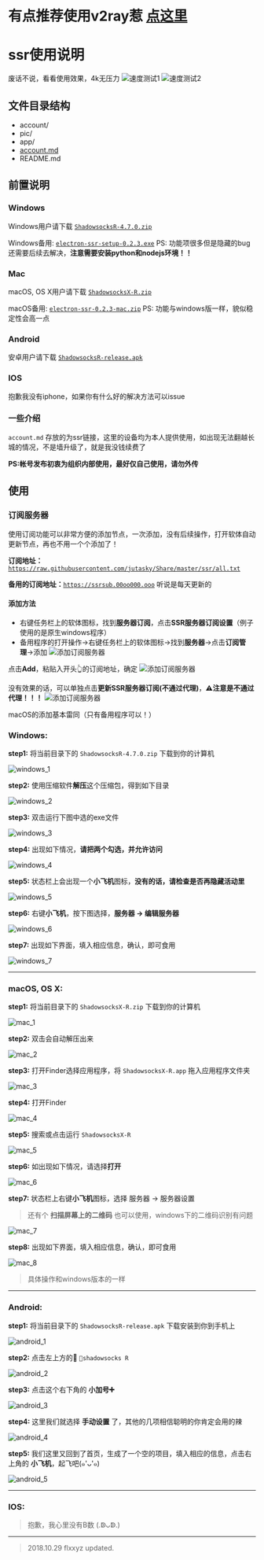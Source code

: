 # 有点推荐使用v2ray惹 [点这里](https://github.com/jutasky/Share/tree/master/v2ray)

# ssr使用说明

废话不说，看看使用效果，4k无压力
![速度测试1][1]
![速度测试2][2]

## 文件目录结构

  - account/
  - pic/
  - app/
  - [account.md](https://github.com/jutasky/Share/blob/master/ssr/account.md)
  - README.md


## 前置说明

  ### Windows
   Windows用户请下载 [`ShadowsocksR-4.7.0.zip`](https://github.com/jutasky/Share/raw/master/ssr/app/ShadowsocksR-4.7.0.zip)
  
   Windows备用: [`electron-ssr-setup-0.2.3.exe`](https://github.com/jutasky/Share/raw/master/ssr/app/electron-ssr-setup-0.2.3.exe)
   PS: 功能项很多但是隐藏的bug还需要后续去解决，**注意需要安装python和nodejs环境！！**

  ### Mac
   macOS, OS X用户请下载 [`ShadowsocksX-R.zip`](https://github.com/jutasky/Share/raw/master/ssr/app/ShadowsocksX-R.zip)

   macOS备用: [`electron-ssr-0.2.3-mac.zip`](https://github.com/jutasky/Share/raw/master/ssr/app/electron-ssr-0.2.3-mac.zip)
   PS: 功能与windows版一样，貌似稳定性会高一点

  ### Android
   安卓用户请下载 [`ShadowsocksR-release.apk`](https://github.com/jutasky/Share/raw/master/ssr/app/Shadowsocksr-release.apk)

  ### IOS
   抱歉我没有iphone，如果你有什么好的解决方法可以issue

  ### 一些介绍
   `account.md` 存放的为ssr链接，这里的设备均为本人提供使用，如出现无法翻越长城的情况，不是墙升级了，就是我没钱续费了

   **PS:帐号发布初衷为组织内部使用，最好仅自己使用，请勿外传**


## **使用**
 ### 订阅服务器
 使用订阅功能可以非常方便的添加节点，一次添加，没有后续操作，打开软体自动更新节点，再也不用一个个添加了！
 
 **订阅地址：**[`https://raw.githubusercontent.com/jutasky/Share/master/ssr/all.txt`](https://raw.githubusercontent.com/jutasky/Share/master/ssr/all.txt)
 
 **备用的订阅地址：**[`https://ssrsub.00oo000.ooo`](https://ssrsub.00oo000.ooo/) 听说是每天更新的

 #### 添加方法
  - 右键任务栏上的软体图标，找到**服务器订阅**，点击**SSR服务器订阅设置**（例子使用的是原生windows程序）
  - 备用程序的打开操作->右键任务栏上的软体图标->找到**服务器**->点击**订阅管理**->添加
  ![添加订阅服务器][3]
  
  点击**Add**，粘贴入开头👆的订阅地址，确定
  ![添加订阅服务器][4]
  
  没有效果的话，可以单独点击**更新SSR服务器订阅(不通过代理)**，**⚠️注意是不通过代理！！！**
  ![添加订阅服务器][5]
  
  macOS的添加基本雷同（只有备用程序可以！）

 ### **Windows:**
  **step1:**
  将当前目录下的 `ShadowsocksR-4.7.0.zip` 下载到你的计算机

  ![windows_1][10]

  **step2:**
  使用压缩软件**解压**这个压缩包，得到如下目录

  ![windows_2][11]

  **step3:**
  双击运行下图中选的exe文件

  ![windows_3][12]

   **step4:**
  出现如下情况，**请把两个勾选，并允许访问**

  ![windows_4][13]

  **step5:**
  状态栏上会出现一个**小飞机**图标，**没有的话，请检查是否再隐藏活动里**

  ![windows_5][14]

  **step6:**
  右键**小飞机**，按下图选择，**服务器 -> 编辑服务器**

  ![windows_6][15]

  **step7:**
  出现如下界面，填入相应信息，确认，即可食用

  ![windows_7][16]

- - - -

 ### **macOS, OS X:**
  **step1:**
  将当前目录下的 `ShadowsocksX-R.zip` 下载到你的计算机

  ![mac_1][20]
  
  **step2:**
   双击会自动解压出来

  ![mac_2][21]
  
  **step3:**
  打开Finder选择应用程序，将 `ShadowsocksX-R.app` 拖入应用程序文件夹
  
  ![mac_3][22]
  
  **step4:**
  打开Finder
  
  ![mac_4][23]
  
  **step5:**
  搜索或点击运行 `ShadowsocksX-R`
  
  ![mac_5][24]
  
  **step6:**
  如出现如下情况，请选择**打开**
  
  ![mac_6][25]
  
  **step7:**
  状态栏上右键**小飞机**图标，选择 服务器 -> 服务器设置
  > 还有个 **扫描屏幕上的二维码** 也可以使用，windows下的二维码识别有问题
  
  ![mac_7][26]
  
  **step8:**
  出现如下界面，填入相应信息，确认，即可食用
  
  ![mac_8][27]
  
  > 具体操作和windows版本的一样

- - - -

 ### **Android:**
  **step1:**
  将当前目录下的 `ShadowsocksR-release.apk` 下载安装到你到手机上

  ![android_1][30]

  **step2:**
  点击左上方的 `shadowsocks R`

  ![android_2][31]

  **step3:**
  点击这个右下角的 **小加号➕**

  ![android_3][32]

  **step4:**
  这里我们就选择 **手动设置** 了，其他的几项相信聪明的你肯定会用的辣

  ![android_4][33]

  **step5:**
  我们这里又回到了首页，生成了一个空的项目，填入相应的信息，点击右上角的 **小飞机**，起飞吧(๑'ᴗ'๑)

  ![android_5][34]

 
 - - - -

 ### **IOS:**
 > 抱歉，我心里没有B数 (.ↁᴗↁ.)


- - - -
> 2018.10.29 flxxyz updated.


 [1]: ./pic/usage1.png
 [2]: ./pic/usage2.png
 [3]: ./pic/usage3.jpg
 [4]: ./pic/usage4.jpg
 [5]: ./pic/usage5.jpg

 [10]: ./pic/windows/ssr_1.png
 [11]: ./pic/windows/ssr_2.png
 [12]: ./pic/windows/ssr_3.png
 [13]: ./pic/windows/ssr_4.png
 [14]: ./pic/windows/ssr_5.png
 [15]: ./pic/windows/ssr_6.png
 [16]: ./pic/windows/ssr_7.png
 
 [20]: ./pic/mac/ssr_1.png
 [21]: ./pic/mac/ssr_2.png
 [22]: ./pic/mac/ssr_3.png
 [23]: ./pic/mac/ssr_4.png
 [24]: ./pic/mac/ssr_5.png
 [25]: ./pic/mac/ssr_6.png
 [26]: ./pic/mac/ssr_7.png
 [27]: ./pic/mac/ssr_8.png
 
 [30]: ./pic/android/ssr_1.png
 [31]: ./pic/android/ssr_2.png
 [32]: ./pic/android/ssr_3.png
 [33]: ./pic/android/ssr_4.png
 [34]: ./pic/android/ssr_5.png
